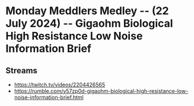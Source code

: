 # Monday Meddlers Medley -- (22 July 2024) -- Gigaohm Biological High Resistance Low Noise Information Brief

## Streams
- https://twitch.tv/videos/2204426565
- https://rumble.com/v57zp0d-gigaohm-biological-high-resistance-low-noise-information-brief.html
